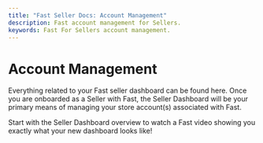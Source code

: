 ```yaml
---
title: "Fast Seller Docs: Account Management"
description: Fast account management for Sellers.
keywords: Fast For Sellers account management.
---
```


# Account Management

Everything related to your Fast seller dashboard can be found here. Once you are onboarded as a Seller with Fast, the Seller Dashboard will be your primary means of managing your store account(s) associated with Fast.

Start with the Seller Dashboard overview to watch a Fast video showing you exactly what your new dashboard looks like!
